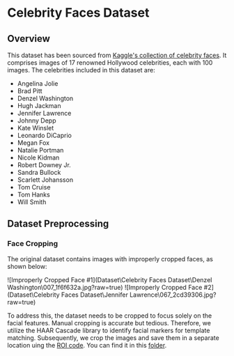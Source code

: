 # Celebrity Faces Dataset

## Overview

This dataset has been sourced from [Kaggle's collection of celebrity faces](https://www.kaggle.com/datasets/vishesh1412/celebrity-face-image-dataset). It comprises images of 17 renowned Hollywood celebrities, each with 100 images. The celebrities included in this dataset are:

- Angelina Jolie
- Brad Pitt
- Denzel Washington
- Hugh Jackman
- Jennifer Lawrence
- Johnny Depp
- Kate Winslet
- Leonardo DiCaprio
- Megan Fox
- Natalie Portman
- Nicole Kidman
- Robert Downey Jr.
- Sandra Bullock
- Scarlett Johansson
- Tom Cruise
- Tom Hanks
- Will Smith

## Dataset Preprocessing

### Face Cropping

The original dataset contains images with improperly cropped faces, as shown below:

![Improperly Cropped Face #1](Dataset\Celebrity Faces Dataset\Denzel Washington\007_1f6f632a.jpg?raw=true)
![Improperly Cropped Face #2](Dataset\Celebrity Faces Dataset\Jennifer Lawrence\067_2cd39306.jpg?raw=true)

To address this, the dataset needs to be cropped to focus solely on the facial features. Manual cropping is accurate but tedious. Therefore, we utilize the HAAR Cascade library to identify facial markers for template matching. Subsequently, we crop the images and save them in a separate location uing the [ROI code](Code\Preprocessing\init.py). You can find it in this [folder](Code\Preprocessing).
